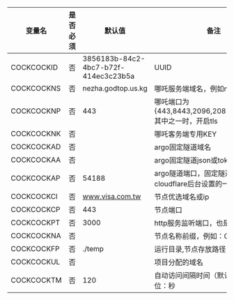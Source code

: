   | 变量名        | 是否必须 | 默认值 | 备注 |
  | ------------ | ------ | ------ | ------ |
  | COCKCOCKID   | 否 |   3856183b-84c2-4bc7-b72f-414ec3c23b5a      |UUID|
  | COCKCOCKNS   | 否 |   nezha.godtop.us.kg                        |哪吒服务端域名，例如nz.aaa.com|
  | COCKCOCKNP   | 否 |   443                                       |哪吒端口为{443,8443,2096,2087,2083,2053}其中之一时，开启tls|
  | COCKCOCKNK   | 否 |                                             |哪吒客务端专用KEY|
  | COCKCOCKAD   | 否 |                                             |argo固定隧道域名|
  | COCKCOCKAA   | 否 |                                             |argo固定隧道json或token|
  | COCKCOCKAP   | 否 |   54188                                     |argo隧道端口，固定隧道token需和cloudflare后台设置的一致|
  | COCKCOCKCI   | 否 |   www.visa.com.tw                           |节点优选域名或ip|
  | COCKCOCKCP   | 否 |   443	                                      |节点端口|
  | COCKCOCKPT   | 否 |   3000                                      |http服务监听端口，也是订阅端口|
  | COCKCOCKNA   | 否 |                                             |节点名称前缀，例如：Glitch，Replit |
  | COCKCOCKFP   | 否 |   ./temp	                                  |运行目录,节点存放路径|
  | COCKCOCKUL   | 否 |                                             |项目分配的域名|
  | COCKCOCKTM   | 否 |   120                                       |自动访问间隔时间（默认120秒）单位：秒|  

